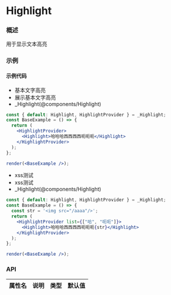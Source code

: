 
# Highlight


### 概述

用于显示文本高亮


### 示例

#### 示例代码

- 基本文字高亮
- 展示基本文字高亮
- _Highlight(@components/Highlight)

```jsx
const { default: Highlight, HighlightProvider } = _Highlight;
const BaseExample = () => {
  return (
    <HighlightProvider>
      <Highlight>哈哈哈西西西西呃呃呃</Highlight>
    </HighlightProvider>
  );
};

render(<BaseExample />);

```

- xss测试
- xss测试
- _Highlight(@components/Highlight)

```jsx
const { default: Highlight, HighlightProvider } = _Highlight;
const BaseExample = () => {
  const str = '<img src="/aaaa"/>';
  return (
    <HighlightProvider list={["哈", "呃呃"]}>
      <Highlight>哈哈哈西西西西呃呃呃{str}</Highlight>
    </HighlightProvider>
  );
};

render(<BaseExample />);

```


### API

|属性名|说明|类型|默认值|
|  ---  | ---  | --- | --- |

